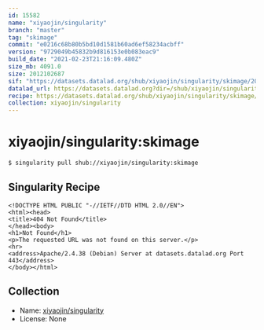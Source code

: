 ```yaml
---
id: 15582
name: "xiyaojin/singularity"
branch: "master"
tag: "skimage"
commit: "e0216c68b80b5bd10d1581b60ad6ef58234acbff"
version: "9729049b45832b9d816153e0b083eac9"
build_date: "2021-02-23T21:16:09.480Z"
size_mb: 4091.0
size: 2012102687
sif: "https://datasets.datalad.org/shub/xiyaojin/singularity/skimage/2021-02-23-e0216c68-9729049b/9729049b45832b9d816153e0b083eac9.sif"
datalad_url: https://datasets.datalad.org?dir=/shub/xiyaojin/singularity/skimage/2021-02-23-e0216c68-9729049b/
recipe: https://datasets.datalad.org/shub/xiyaojin/singularity/skimage/2021-02-23-e0216c68-9729049b/Singularity
collection: xiyaojin/singularity
---
```


# xiyaojin/singularity:skimage

```bash
$ singularity pull shub://xiyaojin/singularity:skimage
```

## Singularity Recipe

```singularity
<!DOCTYPE HTML PUBLIC "-//IETF//DTD HTML 2.0//EN">
<html><head>
<title>404 Not Found</title>
</head><body>
<h1>Not Found</h1>
<p>The requested URL was not found on this server.</p>
<hr>
<address>Apache/2.4.38 (Debian) Server at datasets.datalad.org Port 443</address>
</body></html>
```

## Collection

 - Name: [xiyaojin/singularity](https://github.com/xiyaojin/singularity)
 - License: None

